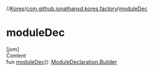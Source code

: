 //[Kores](../index.md)/[com.github.jonathanxd.kores.factory](index.md)/[moduleDec](module-dec.md)



# moduleDec  
[jvm]  
Content  
fun [moduleDec](module-dec.md)(): [ModuleDeclaration.Builder](../com.github.jonathanxd.kores.base/-module-declaration/-builder/index.md)  



